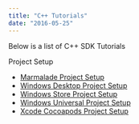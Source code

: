 ```yaml
---
title: "C++ Tutorials"
date: "2016-05-25"
---
```


Below is a list of C++ SDK Tutorials

Project Setup

- [Marmalade Project Setup](/learn/sdk-tutorials/cpp-tutorials/marmalade-project-setup/)
- [Windows Desktop Project Setup](/learn/sdk-tutorials/cpp-tutorials/windows-desktop-project-setup/)
- [Windows Store Project Setup](/learn/windows-store-project-setup/)
- [Windows Universal Project Setup](/learn/sdk-tutorials/cpp-tutorials/windows-universal-project-setup/)
- [Xcode Cocoapods Project Setup](/learn/sdk-tutorials/cpp-tutorials/xcode-cocoapods-project-setup/)
